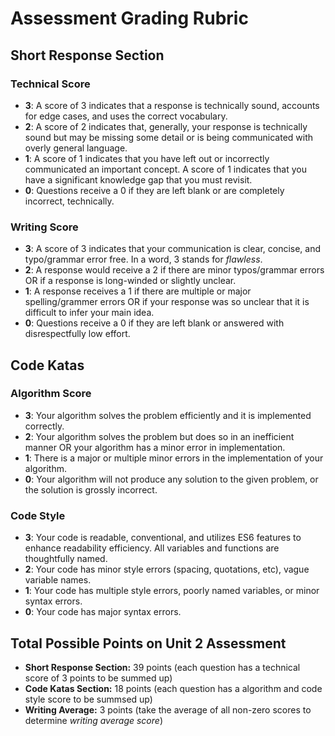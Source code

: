 # Assessment Grading Rubric
## Short Response Section
### Technical Score
* **3**: A score of 3 indicates that a response is technically sound, accounts for edge cases, and uses the correct vocabulary.
* **2**: A score of 2 indicates that, generally, your response is technically sound but may be missing some detail or is being communicated with overly general language.
* **1**: A score of 1 indicates that you have left out or incorrectly communicated an important concept. A score of 1 indicates that you have a significant knowledge gap that you must revisit.
* **0**: Questions receive a 0 if they are left blank or are completely incorrect, technically.

### Writing Score
* **3**: A score of 3 indicates that your communication is clear, concise, and typo/grammar error free. In a word, 3 stands for _flawless_.
* **2**: A response would receive a 2 if there are minor typos/grammar errors OR if a response is long-winded or slightly unclear.
* **1**: A response receives a 1 if there are multiple or major spelling/grammer errors OR if your response was so unclear that it is difficult to infer your main idea.
* **0**: Questions receive a 0 if they are left blank or answered with disrespectfully low effort.

## Code Katas
### Algorithm Score
* **3**: Your algorithm solves the problem efficiently and it is implemented correctly.
* **2**: Your algorithm solves the problem but does so in an inefficient manner OR your algorithm has a minor error in implementation.
* **1**: There is a major or multiple minor errors in the implementation of your algorithm.
* **0**: Your algorithm will not produce any solution to the given problem, or the solution is grossly incorrect.

### Code Style
* **3**: Your code is readable, conventional, and utilizes ES6 features to enhance readability efficiency. All variables and functions are thoughtfully named.
* **2**: Your code has minor style errors (spacing, quotations, etc), vague variable names.
* **1**: Your code has multiple style errors, poorly named variables, or minor syntax errors. 
* **0**: Your code has major syntax errors.


## Total Possible Points on Unit 2 Assessment
* **Short Response Section:** 39 points (each question has a technical score of 3 points to be summed up)
* **Code Katas Section:** 18 points (each question has a algorithm and code style score to be summsed up)
* **Writing Average:** 3 points (take the average of all non-zero scores to determine _writing average score_)



